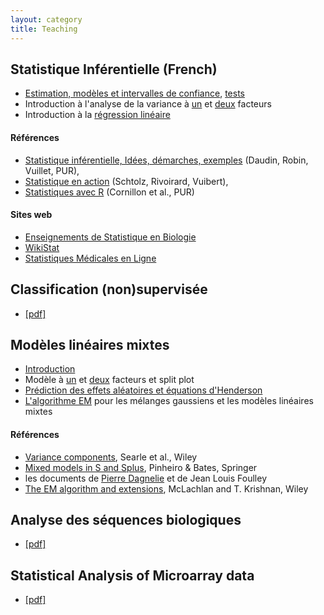 ```yaml
---
layout: category
title: Teaching
---
```


## Statistique Inférentielle (French)


-  <a href="{{ '/assets/pdf/teaching/siab1.pdf' | prepend: site.baseurl | prepend: site.url }}">Estimation, modèles et intervalles de confiance</a>, <a href="{{ '/assets/pdf/teaching/siab2.pdf' | prepend: site.baseurl | prepend: site.url }}"> tests</a>
- Introduction à l'analyse de la variance à <a href="{{ '/assets/pdf/teaching/siab3.pdf' | prepend: site.baseurl | prepend: site.url }}">un</a> et <a href="{{ '/assets/pdf/teaching/siab4.pdf' | prepend: site.baseurl | prepend: site.url }}">deux</a> facteurs
- Introduction à la <a href="{{ '/assets/pdf/teaching/siab5.pdf' | prepend: site.baseurl | prepend: site.url }}">régression linéaire</a>


#### Références

- [Statistique inférentielle, Idées, démarches, exemples](http://www.pur-editions.fr/detail.php?idOuv=830) (Daudin, Robin, Vuillet, PUR),
- [Statistique en action](http://www.math.ens.fr/statenaction/) (Schtolz, Rivoirard, Vuibert),
- [Statistiques avec R](http://math.agrocampus-ouest.fr/infoglueDeliverLive/enseignement/support2cours/livres/statistiques.avec.R) (Cornillon et al., PUR)

#### Sites web

- [Enseignements de Statistique en Biologie](https://pbil.univ-lyon1.fr/R/)
- [WikiStat](http://wikistat.fr)
- [Statistiques Médicales en Ligne](https://mistis.inrialpes.fr/software/SMEL/)

## Classification (non)supervisée 
- <a href="{{ '/assets/pdf/teaching/clustering.pdf' | prepend: site.baseurl | prepend: site.url }}">[pdf]</a>

## Modèles linéaires mixtes

- <a href="{{ '/assets/pdf/teaching/introduction.pdf' | prepend: site.baseurl | prepend: site.url }}">Introduction</a>
- Modèle à <a href="{{ '/assets/pdf/teaching/notes-1way.pdf' | prepend: site.baseurl | prepend: site.url }}">un</a> et <a href="{{ '/assets/pdf/teaching/notes-2way.pdf' | prepend: site.baseurl | prepend: site.url }}">deux</a> facteurs et split plot
- <a href="{{ '/assets/pdf/teaching/notes-prediction.pdf' | prepend: site.baseurl | prepend: site.url }}">Prédiction des effets aléatoires et équations d'Henderson</a> 
- <a href="{{ '/assets/pdf/teaching/notes-EM.pdf' | prepend: site.baseurl | prepend: site.url }}">L'algorithme EM</a> pour les mélanges gaussiens et les modèles linéaires mixtes

#### Références
- [Variance components](http://onlinelibrary.wiley.com/book/10.1002/9780470316856), Searle et al., Wiley
- [Mixed models in S and Splus](https://link.springer.com/book/10.1007%2Fb98882), Pinheiro & Bates, Springer
- les documents de [Pierre Dagnelie](http://www.dagnelie.be) et de Jean Louis Foulley
- [The EM algorithm and extensions](https://www.wiley.com/en-fr/The+EM+Algorithm+and+Extensions,+2nd+Edition-p-9780471201700), McLachlan and T. Krishnan, Wiley

## Analyse des séquences biologiques
- <a href="{{ '/assets/pdf/teaching/sequences.pdf' | prepend: site.baseurl | prepend: site.url }}">[pdf]</a>

## Statistical Analysis of Microarray data
- <a href="{{ '/assets/pdf/teaching/mpr04.pdf' | prepend: site.baseurl | prepend: site.url }}">[pdf]</a>


